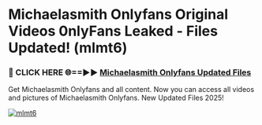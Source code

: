 # Michaelasmith Onlyfans Original Videos 0nlyFans Leaked - Files Updated! (mlmt6)

<h3>🔴 CLICK HERE 🌐==►► <a href="https://tinyurl.com/x26r9saj" rel="nofollow">Michaelasmith Onlyfans Updated Files</a></h3>

Get Michaelasmith Onlyfans and all content. Now you can access all videos and pictures of Michaelasmith Onlyfans. New Updated Files 2025!

[![mlmt6](https://i.imgur.com/LkgZPqh.gif)](https://tinyurl.com/x26r9saj)
